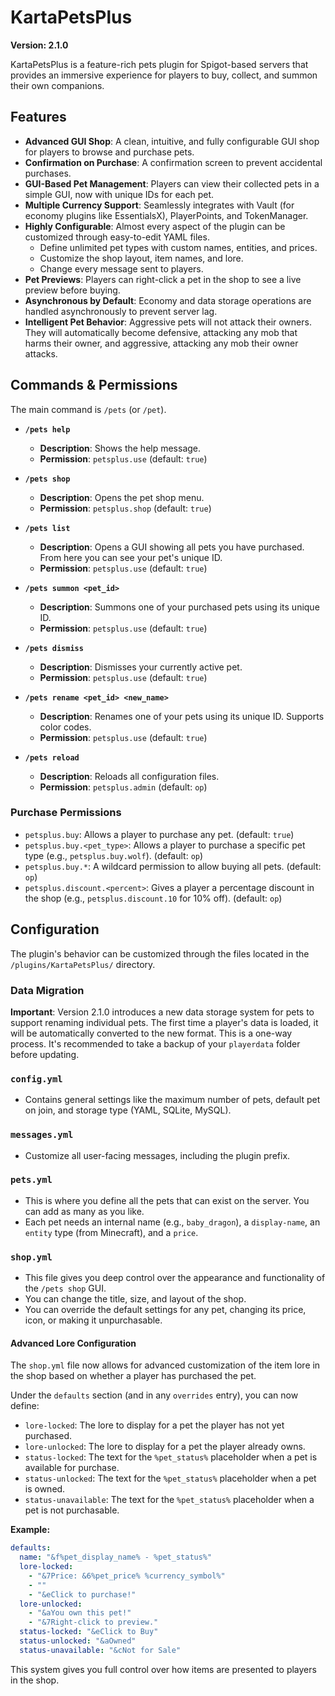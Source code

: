 # KartaPetsPlus

**Version: 2.1.0**

KartaPetsPlus is a feature-rich pets plugin for Spigot-based servers that provides an immersive experience for players to buy, collect, and summon their own companions.

## Features

- **Advanced GUI Shop**: A clean, intuitive, and fully configurable GUI shop for players to browse and purchase pets.
- **Confirmation on Purchase**: A confirmation screen to prevent accidental purchases.
- **GUI-Based Pet Management**: Players can view their collected pets in a simple GUI, now with unique IDs for each pet.
- **Multiple Currency Support**: Seamlessly integrates with Vault (for economy plugins like EssentialsX), PlayerPoints, and TokenManager.
- **Highly Configurable**: Almost every aspect of the plugin can be customized through easy-to-edit YAML files.
  - Define unlimited pet types with custom names, entities, and prices.
  - Customize the shop layout, item names, and lore.
  - Change every message sent to players.
- **Pet Previews**: Players can right-click a pet in the shop to see a live preview before buying.
- **Asynchronous by Default**: Economy and data storage operations are handled asynchronously to prevent server lag.
- **Intelligent Pet Behavior**: Aggressive pets will not attack their owners. They will automatically become defensive, attacking any mob that harms their owner, and aggressive, attacking any mob their owner attacks.

## Commands & Permissions

The main command is `/pets` (or `/pet`).

- **`/pets help`**
  - **Description**: Shows the help message.
  - **Permission**: `petsplus.use` (default: `true`)

- **`/pets shop`**
  - **Description**: Opens the pet shop menu.
  - **Permission**: `petsplus.shop` (default: `true`)

- **`/pets list`**
  - **Description**: Opens a GUI showing all pets you have purchased. From here you can see your pet's unique ID.
  - **Permission**: `petsplus.use` (default: `true`)

- **`/pets summon <pet_id>`**
  - **Description**: Summons one of your purchased pets using its unique ID.
  - **Permission**: `petsplus.use` (default: `true`)

- **`/pets dismiss`**
  - **Description**: Dismisses your currently active pet.
  - **Permission**: `petsplus.use` (default: `true`)

- **`/pets rename <pet_id> <new_name>`**
  - **Description**: Renames one of your pets using its unique ID. Supports color codes.
  - **Permission**: `petsplus.use` (default: `true`)

- **`/pets reload`**
  - **Description**: Reloads all configuration files.
  - **Permission**: `petsplus.admin` (default: `op`)

### Purchase Permissions

- `petsplus.buy`: Allows a player to purchase any pet. (default: `true`)
- `petsplus.buy.<pet_type>`: Allows a player to purchase a specific pet type (e.g., `petsplus.buy.wolf`). (default: `op`)
- `petsplus.buy.*`: A wildcard permission to allow buying all pets. (default: `op`)
- `petsplus.discount.<percent>`: Gives a player a percentage discount in the shop (e.g., `petsplus.discount.10` for 10% off). (default: `op`)

## Configuration

The plugin's behavior can be customized through the files located in the `/plugins/KartaPetsPlus/` directory.

### Data Migration
**Important**: Version 2.1.0 introduces a new data storage system for pets to support renaming individual pets. The first time a player's data is loaded, it will be automatically converted to the new format. This is a one-way process. It's recommended to take a backup of your `playerdata` folder before updating.

### `config.yml`
- Contains general settings like the maximum number of pets, default pet on join, and storage type (YAML, SQLite, MySQL).

### `messages.yml`
- Customize all user-facing messages, including the plugin prefix.

### `pets.yml`
- This is where you define all the pets that can exist on the server. You can add as many as you like.
- Each pet needs an internal name (e.g., `baby_dragon`), a `display-name`, an `entity` type (from Minecraft), and a `price`.

### `shop.yml`
- This file gives you deep control over the appearance and functionality of the `/pets shop` GUI.
- You can change the title, size, and layout of the shop.
- You can override the default settings for any pet, changing its price, icon, or making it unpurchasable.

#### Advanced Lore Configuration
The `shop.yml` file now allows for advanced customization of the item lore in the shop based on whether a player has purchased the pet.

Under the `defaults` section (and in any `overrides` entry), you can now define:
- `lore-locked`: The lore to display for a pet the player has not yet purchased.
- `lore-unlocked`: The lore to display for a pet the player already owns.
- `status-locked`: The text for the `%pet_status%` placeholder when a pet is available for purchase.
- `status-unlocked`: The text for the `%pet_status%` placeholder when a pet is owned.
- `status-unavailable`: The text for the `%pet_status%` placeholder when a pet is not purchasable.

**Example:**
```yaml
defaults:
  name: "&f%pet_display_name% - %pet_status%"
  lore-locked:
    - "&7Price: &6%pet_price% %currency_symbol%"
    - ""
    - "&eClick to purchase!"
  lore-unlocked:
    - "&aYou own this pet!"
    - "&7Right-click to preview."
  status-locked: "&eClick to Buy"
  status-unlocked: "&aOwned"
  status-unavailable: "&cNot for Sale"
```
This system gives you full control over how items are presented to players in the shop.